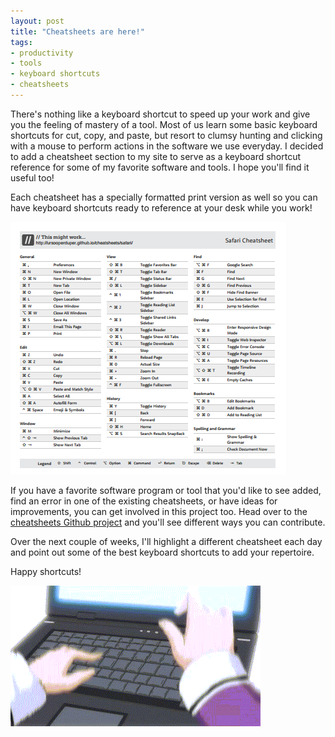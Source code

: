 ```yaml
---
layout: post
title: "Cheatsheets are here!"
tags:
- productivity
- tools
- keyboard shortcuts
- cheatsheets
---
```


There's nothing like a keyboard shortcut to speed up your work and give you the feeling of mastery of a tool. Most of us learn some basic keyboard shortcuts for cut, copy, and paste, but resort to clumsy hunting and clicking with a mouse to perform actions in the software we use everyday. I decided to add a  cheatsheet section to my site to serve as a keyboard shortcut reference for some of my favorite software and tools. I hope you'll find it useful too!

Each cheatsheet has a specially formatted print version as well so you can have keyboard shortcuts ready to reference at your desk while you work!

![Print version of cheatsheet](/images/print-cheatsheet.png)

If you have a favorite software program or tool that you'd like to see added, find an error in one of the existing cheatsheets, or have ideas for improvements, you can get involved in this project too. Head over to the [cheatsheets Github project](https://github.com/ursooperduper/cheatsheets) and you'll see different ways you can contribute.

Over the next couple of weeks, I'll highlight a different cheatsheet each day and point out some of the best keyboard shortcuts to add your repertoire.

Happy shortcuts!

![You're a computer whiz!](/images/gifs/computer-whiz.gif)
